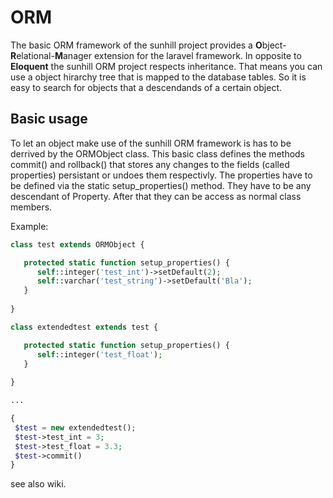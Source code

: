 # ORM
The basic ORM framework of the sunhill project provides a <b>O</b>bject-<b>R</b>elational-<b>M</b>anager extension for the laravel framework. In opposite to <b>Eloquent</b> the sunhill ORM project respects inheritance.
That means you can use a object hirarchy tree that is mapped to the database tables. So it is easy to search for objects that a descendands of a certain object. 

## Basic usage
To let an object make use of the sunhill ORM framework is has to be derrived by the ORMObject class. This basic class defines the methods commit() and rollback() that stores any changes to the fields (called properties) persistant or undoes them respectivly. The properties have to be defined via the static setup_properties() method. They have to be any descendant of Property. After that they can be access as normal class members.

Example:
```php
class test extends ORMObject {

   protected static function setup_properties() {
      self::integer('test_int')->setDefault(2);
      self::varchar('test_string')->setDefault('Bla');
   }
   
}

class extendedtest extends test {

   protected static function setup_properties() {
      self::integer('test_float');
   }
   
}

...

{
 $test = new extendedtest();
 $test->test_int = 3;
 $test->test_float = 3.3;
 $test->commit()
}
```
see also wiki.
